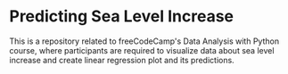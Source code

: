 # Predicting Sea Level Increase
This is a repository related to freeCodeCamp's Data Analysis with Python course, where participants are required to visualize data about sea level increase and create linear regression plot and its predictions.
